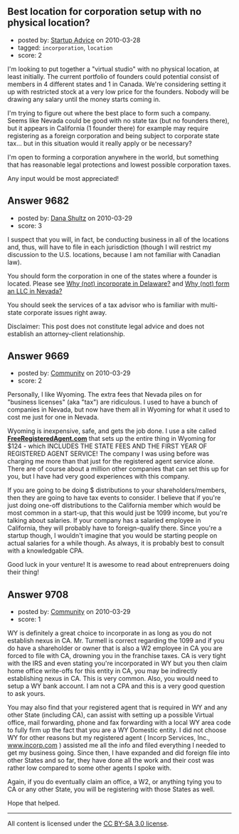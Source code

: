 ## Best location for corporation setup with no physical location?

- posted by: [Startup Advice](https://stackexchange.com/users/-1/2944-startup-advice) on 2010-03-28
- tagged: `incorporation`, `location`
- score: 2

I'm looking to put together a "virtual studio" with no physical location, at least initially. The current portfolio of founders could potential consist of members in 4 different states and 1 in Canada. We're considering setting it up with restricted stock at a very low price for the founders. Nobody will be drawing any salary until the money starts coming in.

I'm trying to figure out where the best place to form such a company. Seems like Nevada could be good with no state tax (but no founders there), but it appears in California (1 founder there) for example may require registering as a foreign corporation and being subject to corporate state tax... but in this situation would it really apply or be necessary?

I'm open to forming a corporation anywhere in the world, but something that has reasonable legal protections and lowest possible corporation taxes.

Any input would be most appreciated!




## Answer 9682

- posted by: [Dana Shultz](https://stackexchange.com/users/-1/1841-dana-shultz) on 2010-03-29
- score: 3

<p>I suspect that you will, in fact, be conducting business in all of the locations and, thus, will have to file in each jurisdiction (though I will restrict my discussion to the U.S. locations, because I am not familiar with Canadian law).</p>

<p>You should form the corporation in one of the states where a founder is located. Please see <a href="http://danashultz.com/blog/2009/04/29/why-not-incorporate-in-delaware/" rel="nofollow">Why (not) incorporate in Delaware?</a> and <a href="http://danashultz.com/blog/2009/10/01/why-not-form-an-llc-in-nevada/" rel="nofollow">Why (not) form an LLC in Nevada?</a></p>

<p>You should seek the services of a tax advisor who is familiar with multi-state corporate issues right away.</p>

<p>Disclaimer: This post does not constitute legal advice and does not establish an attorney-client relationship.</p>



## Answer 9669

- posted by: [Community](https://stackexchange.com/users/-1/-1-community) on 2010-03-29
- score: 2

<p>Personally, I like Wyoming. The extra fees that Nevada piles on for "business licenses" (aka "tax") are ridiculous. I used to have a bunch of companies in Nevada, but now have them all in Wyoming for what it used to cost me just for one in Nevada.</p>

<p>Wyoming is inexpensive, safe, and gets the job done. I use a site called <strong><a href="http://www.freeregisteredagent.com" rel="nofollow">FreeRegisteredAgent.com</a></strong> that sets up the entire thing in Wyoming for $124 - which INCLUDES THE STATE FEES AND THE FIRST YEAR OF REGISTERED AGENT SERVICE! The company I was using before was charging me more than that just for the registered agent service alone. There are of course about a million other companies that can set this up for you, but I have had very good experiences with this company.</p>

<p>If you are going to be doing $ distributions to your shareholders/members, then they are going to have tax events to consider. I believe that if you're just doing one-off distributions to the California member which would be most common in a start-up, that this would just be 1099 income, but you're talking about salaries. If your company has a salaried employee in California, they will probably have to foreign-qualify there. Since you're a startup though, I wouldn't imagine that you would be starting people on actual salaries for a while though. As always, it is probably best to consult with a knowledgable CPA.</p>

<p>Good luck in your venture! It is awesome to read about entreprenuers doing their thing!</p>



## Answer 9708

- posted by: [Community](https://stackexchange.com/users/-1/-1-community) on 2010-03-29
- score: 1

WY is definitely a great choice to incorporate in as long as you do not establish nexus in CA.  Mr. Turmell is correct regarding the 1099 and if you do have a shareholder or owner that is also a W2 employee in CA you are forced to file with CA, drowning you in the franchise taxes.  CA is very tight with the IRS and even stating you're incorporated in WY but you then claim home office write-offs for this entity in CA, you may be indirectly establishing nexus in CA.  This is very common.  Also, you would need to setup a WY bank account.  I am not a CPA and this is a very good question to ask yours.

You may also find that your registered agent that is required in WY and any other State (including CA), can assist with setting up a possible Virtual office, mail forwarding, phone and fax forwarding with a local WY area code to fully firm up the fact that you are a WY Domestic entity.  I did not choose WY for other reasons but my registered agent ( Incorp Services, Inc., www.incorp.com ) assisted me all the info and filed everything I needed to get my business going.  Since then, I have expanded and did foreign file into other States and so far, they have done all the work and their cost was rather low compared to some other agents I spoke with.

Again, if you do eventually claim an office, a W2, or anything tying you to CA or any other State, you will be registering with those States as well.  

Hope that helped.




---

All content is licensed under the [CC BY-SA 3.0 license](https://creativecommons.org/licenses/by-sa/3.0/).
